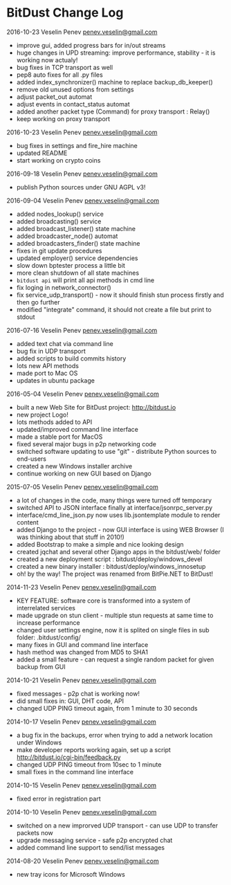 # BitDust Change Log


2016-10-23 Veselin Penev [penev.veselin@gmail.com](mailto:penev.veselin@gmail.com)

* improve gui, added progress bars for in/out streams
* huge changes in UPD streaming: improve performance, stability - it is working now actualy!
* bug fixes in TCP transport as well
* pep8 auto fixes for all .py files
* added index_synchronizer() machine to replace backup_db_keeper()
* remove old unused options from settings
* adjust packet_out automat
* adjust events in contact_status automat
* added another packet type (Command) for proxy transport : Relay()
* keep working on proxy transport


2016-10-23 Veselin Penev [penev.veselin@gmail.com](mailto:penev.veselin@gmail.com)

* bug fixes in settings and fire_hire machine
* updated README
* start working on crypto coins


2016-09-18 Veselin Penev [penev.veselin@gmail.com](mailto:penev.veselin@gmail.com)

* publish Python sources under GNU AGPL v3!


2016-09-04 Veselin Penev [penev.veselin@gmail.com](mailto:penev.veselin@gmail.com)

* added nodes_lookup() service
* added broadcasting() service
* added broadcast_listener() state machine
* added broadcaster_node() automat
* added broadcasters_finder() state machine
* fixes in git update procedures
* updated employer() service dependencies
* slow down bptester process a little bit
* more clean shutdown of all state machines
* `bitdust api` will print all api methods in cmd line
* fix loging in network_connector()
* fix service_udp_transport() - now it should finish stun process firstly and then go further
* modified "integrate" command, it should not create a file but print to stdout


2016-07-16 Veselin Penev [penev.veselin@gmail.com](mailto:penev.veselin@gmail.com)

* added text chat via command line
* bug fix in UDP transport
* added scripts to build commits history
* lots new API methods
* made port to Mac OS
* updates in ubuntu package


2016-05-04 Veselin Penev [penev.veselin@gmail.com](mailto:penev.veselin@gmail.com)

* built a new Web Site for BitDust project: http://bitdust.io
* new project Logo!
* lots methods added to API
* updated/improved command line interface
* made a stable port for MacOS
* fixed several major bugs in p2p networking code
* switched software updating to use "git" - distribute Python sources to end-users
* created a new Windows installer archive
* continue working on new GUI based on Django


2015-07-05 Veselin Penev [penev.veselin@gmail.com](mailto:penev.veselin@gmail.com)

* a lot of changes in the code, many things were turned off temporary
* switched API to JSON interface finally at interface/jsonrpc_server.py
* interface/cmd_line_json.py now uses lib.jsontemplate module to render content
* added Django to the project - now GUI interface is using WEB Browser (I was thinking about that stuff in 2010!)
* added Bootstrap to make a simple and nice looking design
* created jqchat and several other Django apps in the bitdust/web/ folder
* created a new deployment script : bitdust/deploy/windows_devel
* created a new binary installer : bitdust/deploy/windows_innosetup
* oh! by the way! The project was renamed from BitPie.NET to BitDust!


2014-11-23 Veselin Penev [penev.veselin@gmail.com](mailto:penev.veselin@gmail.com)

* KEY FEATURE: software core is transformed into a system of interrelated services
* made upgrade on stun client - multiple stun requests at same time to increase performance
* changed user settings engine, now it is splited on single files in sub folder: .bitdust/config/
* many fixes in GUI and command line interface
* hash method was changed from MD5 to SHA1 
* added a small feature - can request a single random packet for given backup from GUI


2014-10-21 Veselin Penev [penev.veselin@gmail.com](mailto:penev.veselin@gmail.com)

* fixed messages - p2p chat is working now! 
* did small fixes in: GUI, DHT code, API
* changed UDP PING timeout again, from 1 minute to 30 seconds


2014-10-17 Veselin Penev [penev.veselin@gmail.com](mailto:penev.veselin@gmail.com)

* a bug fix in the backups, error when trying to add a network location under Windows
* make developer reports working again, set up a script http://bitdust.io/cgi-bin/feedback.py
* changed UDP PING timeout from 10sec to 1 minute
* small fixes in the command line interface


2014-10-15 Veselin Penev [penev.veselin@gmail.com](mailto:penev.veselin@gmail.com)

* fixed error in registration part


2014-10-10 Veselin Penev [penev.veselin@gmail.com](mailto:penev.veselin@gmail.com)

* switched on a new improrved UDP transport - can use UDP to transfer packets now
* upgrade messaging service - safe p2p encrypted chat
* added command line support to send/list messages


2014-08-20 Veselin Penev [penev.veselin@gmail.com](mailto:penev.veselin@gmail.com)

* new tray icons for Microsoft Windows


<div class=fbcomments markdown="1">
</div>
